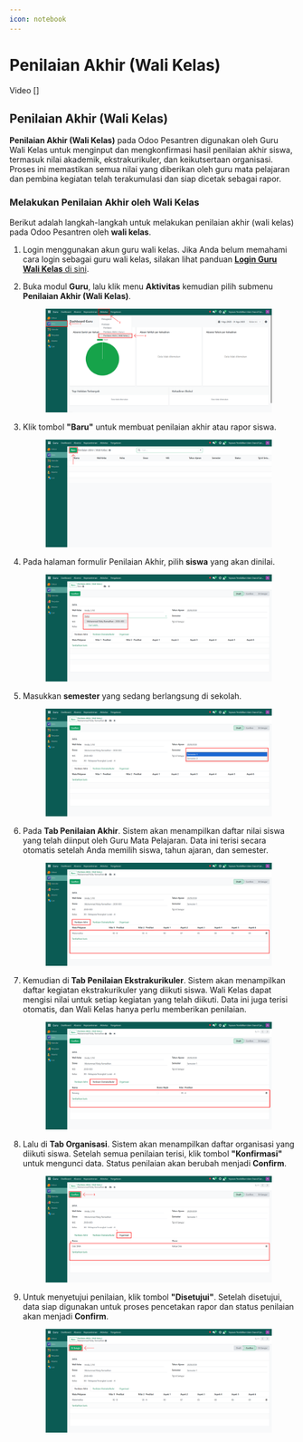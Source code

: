 ```yaml
---
icon: notebook
---
```


# Penilaian Akhir (Wali Kelas)

Video \[]

## Penilaian Akhir (Wali Kelas)

**Penilaian Akhir (Wali Kelas)** pada Odoo Pesantren digunakan oleh Guru Wali Kelas untuk menginput dan mengkonfirmasi hasil penilaian akhir siswa, termasuk nilai akademik, ekstrakurikuler, dan keikutsertaan organisasi. Proses ini memastikan semua nilai yang diberikan oleh guru mata pelajaran dan pembina kegiatan telah terakumulasi dan siap dicetak sebagai rapor.

### Melakukan Penilaian Akhir oleh Wali Kelas

Berikut adalah langkah-langkah untuk melakukan penilaian akhir (wali kelas) pada Odoo Pesantren oleh **wali kelas**.

1. Login menggunakan akun guru wali kelas. Jika Anda belum memahami cara login sebagai guru wali kelas, silakan lihat panduan [**Login Guru Wali Kelas** di sini](../../../setup-and-konfigurasi/panduan-login/login-guru.md).
2.  Buka modul **Guru**, lalu klik menu **Aktivitas** kemudian pilih submenu **Penilaian Akhir (Wali Kelas)**.

    <figure><img src="../../../.gitbook/assets/images-763.png" alt=""><figcaption></figcaption></figure>


3.  Klik tombol **"Baru"** untuk membuat penilaian akhir atau rapor siswa.

    <figure><img src="../../../.gitbook/assets/images-764.png" alt=""><figcaption></figcaption></figure>


4.  Pada halaman formulir Penilaian Akhir, pilih **siswa** yang akan dinilai.

    <figure><img src="../../../.gitbook/assets/images-765.png" alt=""><figcaption></figcaption></figure>


5.  Masukkan **semester** yang sedang berlangsung di sekolah.

    <figure><img src="../../../.gitbook/assets/images-766.png" alt=""><figcaption></figcaption></figure>


6.  Pada **Tab Penilaian Akhir**. Sistem akan menampilkan daftar nilai siswa yang telah diinput oleh Guru Mata Pelajaran. Data ini terisi secara otomatis setelah Anda memilih siswa, tahun ajaran, dan semester.

    <figure><img src="../../../.gitbook/assets/images-767.png" alt=""><figcaption></figcaption></figure>


7.  Kemudian di **Tab Penilaian Ekstrakurikuler**. Sistem akan menampilkan daftar kegiatan ekstrakurikuler yang diikuti siswa. Wali Kelas dapat mengisi nilai untuk setiap kegiatan yang telah diikuti. Data ini juga terisi otomatis, dan Wali Kelas hanya perlu memberikan penilaian.

    <figure><img src="../../../.gitbook/assets/images-768.png" alt=""><figcaption></figcaption></figure>


8.  Lalu di **Tab Organisasi**. Sistem akan menampilkan daftar organisasi yang diikuti siswa. Setelah semua penilaian terisi, klik tombol **"Konfirmasi"** untuk mengunci data. Status penilaian akan berubah menjadi **Confirm**.

    <figure><img src="../../../.gitbook/assets/images-769.png" alt=""><figcaption></figcaption></figure>


9.  Untuk menyetujui penilaian, klik tombol **"Disetujui"**. Setelah disetujui, data siap digunakan untuk proses pencetakan rapor dan status penilaian akan menjadi **Confirm**.

    <figure><img src="../../../.gitbook/assets/images-770.png" alt=""><figcaption></figcaption></figure>
